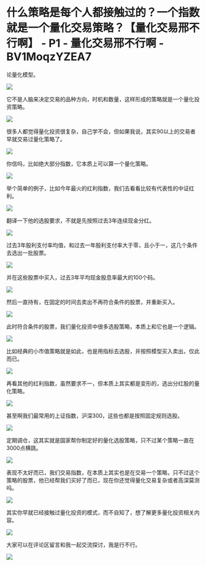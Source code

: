 # 什么策略是每个人都接触过的？一个指数就是一个量化交易策略？【量化交易邢不行啊】 - P1 - 量化交易邢不行啊 - BV1MoqzYZEA7

论量化模型。

![](img/5fdcf3b240d5710dbbbd6a77d0584706_1.png)

它不是人脑来决定交易的品种方向，时机和数量，这样形成的策略就是一个量化投资策略。

![](img/5fdcf3b240d5710dbbbd6a77d0584706_3.png)

很多人都觉得量化投资很复杂，自己学不会，但如果我说，其实90以上的交易者早就交易过量化策略了。

![](img/5fdcf3b240d5710dbbbd6a77d0584706_5.png)

你信吗，比如绝大部分指数，它本质上可以算一个量化策略。

![](img/5fdcf3b240d5710dbbbd6a77d0584706_7.png)

举个简单的例子，比如今年最火的红利指数，我们去看看比较有代表性的中证红利。

![](img/5fdcf3b240d5710dbbbd6a77d0584706_9.png)

翻译一下他的选股要求，不就是先按照过去3年连续现金分红。

![](img/5fdcf3b240d5710dbbbd6a77d0584706_11.png)

过去3年股利支付率均值，和过去一年股利支付率大于零，且小于一，这几个条件去选出一批股票。

![](img/5fdcf3b240d5710dbbbd6a77d0584706_13.png)

并在这些股票中买入，过去3年平均现金股息率最大的100个码。

![](img/5fdcf3b240d5710dbbbd6a77d0584706_15.png)

然后一直持有，在固定的时间去卖出不再符合条件的股票，并重新买入。

![](img/5fdcf3b240d5710dbbbd6a77d0584706_17.png)

此时符合条件的股票，我们量化投资中很多选股策略，本质上和它也是一个逻辑。

![](img/5fdcf3b240d5710dbbbd6a77d0584706_19.png)

比如经典的小市值策略就是如此，也是用指标去选股，并按照模型买入卖出，仅此而已。

![](img/5fdcf3b240d5710dbbbd6a77d0584706_21.png)

再看其他的红利指数，虽然要求不一，但本质上其实都是变形的，选出分红股的量化策略。

![](img/5fdcf3b240d5710dbbbd6a77d0584706_23.png)

甚至啊我们最常用的上证指数，沪深300，这些也都是按照固定规则选股。

![](img/5fdcf3b240d5710dbbbd6a77d0584706_25.png)

定期调仓，这其实就是国家帮你制定好的量化选股策略，只不过某个策略一直在3000点横跳。

![](img/5fdcf3b240d5710dbbbd6a77d0584706_27.png)

表现不太好而已，我们交易指数，在本质上其实也是在交易一个策略，只不过这个策略的股票，他已经帮我们买好了而已，现在你还觉得量化交易复杂或者高深莫测吗。



![](img/5fdcf3b240d5710dbbbd6a77d0584706_29.png)

其实你早就已经接触过量化投资的模式，而不自知了，想了解更多量化投资相关内容。

![](img/5fdcf3b240d5710dbbbd6a77d0584706_31.png)

大家可以在评论区留言和我一起交流探讨，我是行不行。

![](img/5fdcf3b240d5710dbbbd6a77d0584706_33.png)